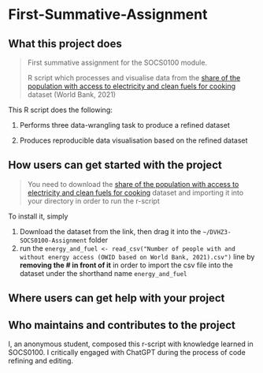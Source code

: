 # First-Summative-Assignment

## What this project does

> First summative assignment for the SOCS0100 module.
>
> R script which processes and visualise data from the [share of the population with access to electricity and clean fuels for cooking](https://github.com/owid/owid-datasets/blob/master/datasets/Number%20of%20people%20with%20and%20without%20energy%20access%20(OWID%20based%20on%20World%20Bank%2C%202021)/Number%20of%20people%20with%20and%20without%20energy%20access%20(OWID%20based%20on%20World%20Bank%2C%202021).csv) dataset (World Bank, 2021)

This R script does the following:

1.  Performs three data-wrangling task to produce a refined dataset

2.  Produces reproducible data visualisation based on the refined dataset

## How users can get started with the project

> You need to download the [share of the population with access to electricity and clean fuels for cooking](https://github.com/owid/owid-datasets/blob/master/datasets/Number%20of%20people%20with%20and%20without%20energy%20access%20(OWID%20based%20on%20World%20Bank%2C%202021)/Number%20of%20people%20with%20and%20without%20energy%20access%20(OWID%20based%20on%20World%20Bank%2C%202021).csv) dataset and importing it into your directory in order to run the r-script

To install it, simply

1.  Download the dataset from the link, then drag it into the `~/DVHZ3-SOCS0100-Assignment` folder
2.  run the `energy_and_fuel <- read_csv("Number of people with and without energy access (OWID based on World Bank, 2021).csv")` line by **removing the \# in front of it** in order to import the csv file into the dataset under the shorthand name `energy_and_fuel`

## Where users can get help with your project

## Who maintains and contributes to the project

I, an anonymous student, composed this r-script with knowledge learned in SOCS0100. I critically engaged with ChatGPT during the process of code refining and editing.
